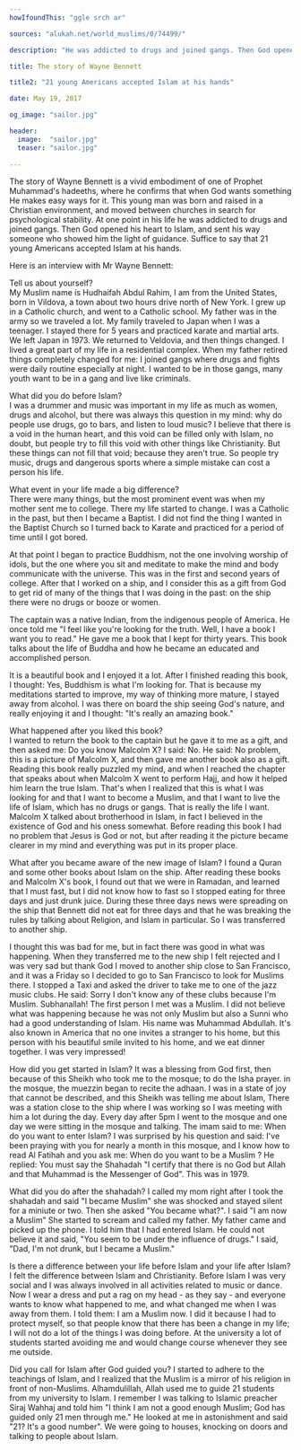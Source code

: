 ```yaml
---
howIfoundThis: "ggle srch ar"

sources: "alukah.net/world_muslims/0/74499/"

description: "He was addicted to drugs and joined gangs. Then God opened his heart to Islam"

title: The story of Wayne Bennett

title2: "21 young Americans accepted Islam at his hands"

date: May 19, 2017

og_image: "sailor.jpg"

header:
  image:  "sailor.jpg"
  teaser: "sailor.jpg"
  
---
```


The story of Wayne Bennett is a vivid embodiment of one of Prophet Muhammad's hadeeths, where he confirms that when God wants something He makes easy ways for it. This young man was born and raised in a Christian environment, and moved between churches in search for psychological stability. At one point in his life he was addicted to drugs and joined gangs. Then God opened his heart to Islam, and sent his way someone who showed him the light of guidance. Suffice to say that 21 young Americans accepted Islam at his hands.

Here is an interview with Mr Wayne Bennett:

Tell us about yourself?<br>
My Muslim name is Hudhaifah Abdul Rahim, I am from the United States, born in Vildova, a town about two hours drive north of New York. I grew up in a Catholic church, and went to a Catholic school. My father was in the army so we traveled a lot. My family traveled to Japan when I was a teenager. I stayed there for 5 years and practiced karate and martial arts. We left Japan in 1973. We returned to Veldovia, and then things changed. I lived a great part of my life in a residential complex. When my father retired things completely changed for me: I joined gangs where drugs and fights were daily routine especially at night. I wanted to be in those gangs, many youth want to be in a gang and live like criminals.

What did you do before Islam?<br>
I was a drummer and music was important in my life as much as women, drugs and alcohol, but there was always this question in my mind: why do people use drugs, go to bars, and listen to loud music? I believe that there is a void in the human heart, and this void can be filled only with Islam, no doubt, but people try to fill this void with other things like Christianity. But these things can not fill that void; because they aren't true. So people try music, drugs and dangerous sports where a simple mistake can cost a person his life.

What event in your life made a big difference?<br>
There were many things, but the most prominent event was when my mother sent me to college. There my life started to change. I was a Catholic in the past, but then I became a Baptist. I did not find the thing I wanted in the Baptist Church so I turned back to Karate and practiced for a period of time until I got bored.

At that point I began to practice Buddhism, not the one involving worship of idols, but the one where you sit and meditate to make the mind and body communicate with the universe. This was in the first and second years of college.
After that I worked on a ship, and I consider this as a gift from God to get rid of many of the things that I was doing in the past: on the ship there were no drugs or booze or women.

The captain was a native Indian, from the indigenous people of America. He once told me "I feel like you're looking for the truth. Well, I have a book I want you to read." He gave me a book that I kept for thirty years. This book talks about the life of Buddha and how he became an educated and accomplished person.

It is a beautiful book and I enjoyed it a lot. After I finished reading this book, I thought: Yes, Buddhism is what I'm looking for. That is because my meditations started to improve, my way of thinking more mature, I stayed away from alcohol. I was there on board the ship seeing God's nature, and really enjoying it and I thought: "It's really an amazing book."

What happened after you liked this book?<br>
I wanted to return the book to the captain but he gave it to me as a gift, and then asked me: Do you know Malcolm X? I said: No. He said: No problem, this is a picture of Malcolm X, and then gave me another book also as a gift. Reading this book really puzzled my mind, and when I reached the chapter that speaks about when Malcolm X went to perform Hajj, and how it helped him learn the true Islam. That's when I realized that this is what I was looking for and that I want to become a Muslim, and that I want to live the life of Islam, which has no drugs or gangs. That is really the life I want. Malcolm X talked about brotherhood in Islam, in fact I believed in the existence of God and his oness somewhat. Before reading this book I had no problem that Jesus is God or not, but after reading it the picture became clearer in my mind and everything was put in its proper place.

What after you became aware of the new image of Islam?
I found a Quran and some other books about Islam on the ship. After reading these books and Malcolm X's book, I found out that we were in Ramadan, and learned that I must fast, but I did not know how to fast so I stopped eating for three days and just drunk juice. During these three days news were spreading on the ship that Bennett did not eat for three days and that he was breaking the rules by talking about Religion, and Islam in particular. So I was transferred to another ship.

I thought this was bad for me, but in fact there was good in what was happening. When they transferred me to the new ship I felt rejected and I was very sad but thank God I moved to another ship close to San Francisco, and it was a Friday so I decided to go to San Francisco to look for Muslims there. I stopped a Taxi and asked the driver to take me to one of the jazz music clubs. He said: Sorry I don't know any of these clubs because I'm Muslim. Subhanallah! The first person I met was a Muslim. I did not believe what was happening because he was not only Muslim but also a Sunni who had a good understanding of Islam. His name was Muhammad Abdullah. It's also known in America that no one invites a stranger to his home, but this person with his beautiful smile invited to his home, and we eat dinner together. I was very impressed!

How did you get started in Islam?
It was a blessing from God first, then because of this Sheikh who took me to the mosque; to do the Isha prayer.
in the mosque, the muezzin began to recite the adhaan.
I was in a state of joy that cannot be described, and this Sheikh was telling me about Islam,
There was a station close to the ship where I was working so I was meeting with him a lot during the day. Every day after 5pm I went to the mosque and one day we were sitting in the mosque and talking. The imam said to me: When do you want to enter Islam? I was surprised by his question and said: I've been praying with you for nearly a month in this mosque, and I know how to read Al Fatihah and you ask me: When do you want to be a Muslim ? He replied: You must say the Shahadah "I certify that there is no God but Allah and that Muhammad is the Messenger of God". This was in 1979.

What did you do after the shahadah?
I called my mom right after I took the shahadah and said "I became Muslim"
she was shocked and stayed silent for a miniute or two. Then she asked "You became what?". I said "I am now a Muslim"
She started to scream and called my father. My father came and picked up the phone. I told him that I had entered Islam. He could not believe it and said, "You seem to be under the influence of drugs." I said, "Dad, I'm not drunk, but I became a Muslim."

Is there a difference between your life before Islam and your life after Islam?
I felt the difference between Islam and Christianity. Before Islam I was very social and I was always involved in all activities related to music or dance. Now I wear a dress and put a rag on my head - as they say - and everyone wants to know what happened to me, and what changed me when I was away from them. I told them: I am a Muslim now. I did it because I had to protect myself, so that people know that there has been a change in my life; I will not do a lot of the things I was doing before. At the university a lot of students started avoiding me and would change course whenever they see me outside.

Did you call for Islam after God guided you?
I started to adhere to the teachings of Islam, and I realized that the Muslim is a mirror of his religion in front of non-Muslims. Alhamdulillah, Allah used me to guide 21 students from my university to Islam. I remember I was talking to  Islamic preacher Siraj Wahhaj and told him "I think I am not a good enough Muslim; God has guided only 21 men through me." He looked at me in astonishment and said "21? It's a good number". We were going to houses, knocking on doors and talking to people about Islam.
